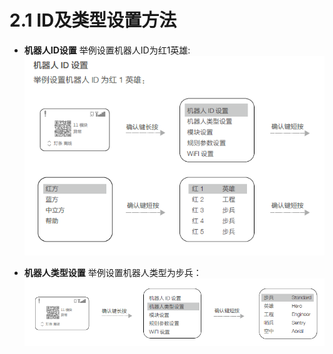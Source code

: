 # 2.1 ID及类型设置方法

- **机器人ID设置**
举例设置机器人ID为红1英雄:  
![图2.1.1](A5.png)

- **机器人类型设置**
举例设置机器人类型为步兵：  
![图2.1.2](A6.png)
